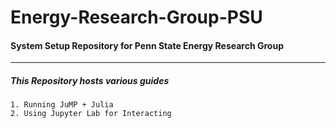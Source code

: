 # Energy-Research-Group-PSU
#### System Setup Repository for Penn State Energy Research Group

---
##### This Repository hosts various guides 
    1. Running JuMP + Julia 
    2. Using Jupyter Lab for Interacting 